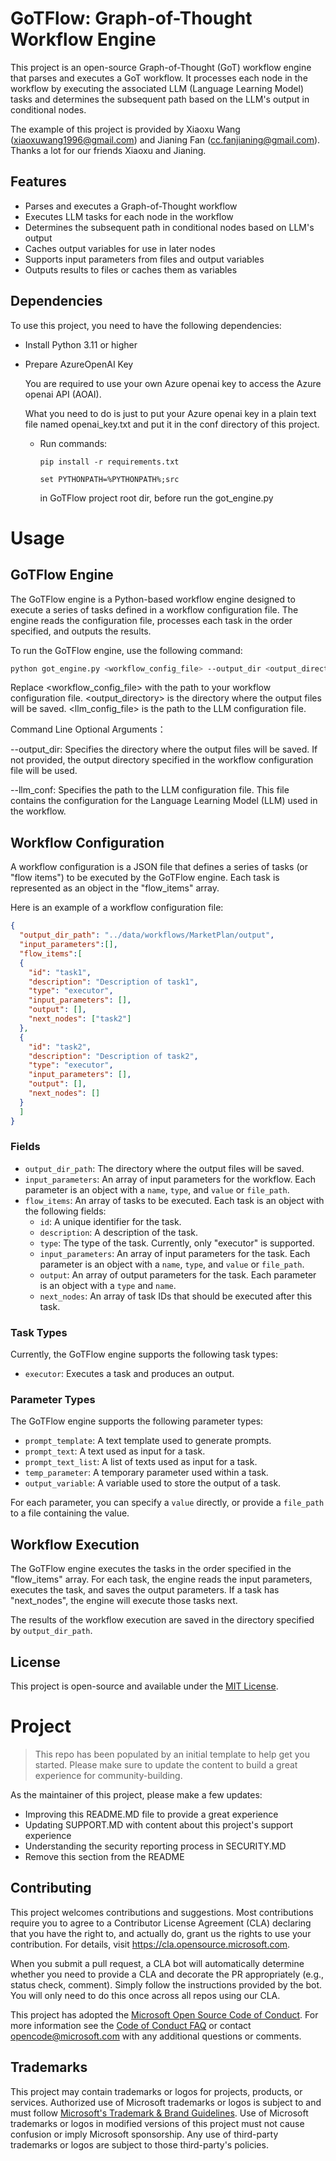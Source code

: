 # GoTFlow: Graph-of-Thought Workflow Engine

This project is an open-source Graph-of-Thought (GoT) workflow engine that parses and executes a GoT workflow. It processes each node in the workflow by executing the associated LLM (Language Learning Model) tasks and determines the subsequent path based on the LLM's output in conditional nodes.

The example of this project is provided by Xiaoxu Wang (xiaoxuwang1996@gmail.com) and Jianing Fan (cc.fanjianing@gmail.com). Thanks a lot for our friends Xiaoxu and Jianing.

## Features

- Parses and executes a Graph-of-Thought workflow
- Executes LLM tasks for each node in the workflow
- Determines the subsequent path in conditional nodes based on LLM's output
- Caches output variables for use in later nodes
- Supports input parameters from files and output variables
- Outputs results to files or caches them as variables

## Dependencies

To use this project, you need to have the following dependencies:

- Install Python 3.11 or higher

- Prepare AzureOpenAI Key

  You are required to use your own Azure openai key to access the Azure openai API (AOAI).

  What you need to do is just to put your Azure openai key in a plain text file named openai_key.txt and put it in the conf directory of this project. 

  - Run commands:
      ```
      pip install -r requirements.txt
      ```
      ```
      set PYTHONPATH=%PYTHONPATH%;src
      ```
    in GoTFlow project root dir, before run the got_engine.py

# Usage

## GoTFlow Engine

The GoTFlow engine is a Python-based workflow engine designed to execute a series of tasks defined in a workflow configuration file. The engine reads the configuration file, processes each task in the order specified, and outputs the results.

To run the GoTFlow engine, use the following command:

```bash
python got_engine.py <workflow_config_file> --output_dir <output_directory> --llm_conf <llm_config_file>
```

Replace <workflow_config_file> with the path to your workflow configuration file. <output_directory> is the directory where the output files will be saved. <llm_config_file> is the path to the LLM configuration file.

Command Line Optional Arguments：

--output_dir: Specifies the directory where the output files will be saved. If not provided, the output directory specified in the workflow configuration file will be used.

--llm_conf: Specifies the path to the LLM configuration file. This file contains the configuration for the Language Learning Model (LLM) used in the workflow.

## Workflow Configuration

A workflow configuration is a JSON file that defines a series of tasks (or "flow items") to be executed by the GoTFlow engine. Each task is represented as an object in the "flow_items" array.

Here is an example of a workflow configuration file:

```json
{
  "output_dir_path": "../data/workflows/MarketPlan/output",
  "input_parameters":[],
  "flow_items":[
  {
    "id": "task1",
    "description": "Description of task1",
    "type": "executor",
    "input_parameters": [],
    "output": [],
    "next_nodes": ["task2"]
  },
  {
    "id": "task2",
    "description": "Description of task2",
    "type": "executor",
    "input_parameters": [],
    "output": [],
    "next_nodes": []
  }
  ]
}
```

### Fields

- `output_dir_path`: The directory where the output files will be saved.
- `input_parameters`: An array of input parameters for the workflow. Each parameter is an object with a `name`, `type`, and `value` or `file_path`.
- `flow_items`: An array of tasks to be executed. Each task is an object with the following fields:
  - `id`: A unique identifier for the task.
  - `description`: A description of the task.
  - `type`: The type of the task. Currently, only "executor" is supported.
  - `input_parameters`: An array of input parameters for the task. Each parameter is an object with a `name`, `type`, and `value` or `file_path`.
  - `output`: An array of output parameters for the task. Each parameter is an object with a `type` and `name`.
  - `next_nodes`: An array of task IDs that should be executed after this task.

### Task Types

Currently, the GoTFlow engine supports the following task types:

- `executor`: Executes a task and produces an output.

### Parameter Types

The GoTFlow engine supports the following parameter types:

- `prompt_template`: A text template used to generate prompts.
- `prompt_text`: A text used as input for a task.
- `prompt_text_list`: A list of texts used as input for a task.
- `temp_parameter`: A temporary parameter used within a task.
- `output_variable`: A variable used to store the output of a task.

For each parameter, you can specify a `value` directly, or provide a `file_path` to a file containing the value.

## Workflow Execution

The GoTFlow engine executes the tasks in the order specified in the "flow_items" array. For each task, the engine reads the input parameters, executes the task, and saves the output parameters. If a task has "next_nodes", the engine will execute those tasks next.

The results of the workflow execution are saved in the directory specified by `output_dir_path`.


## License

This project is open-source and available under the [MIT License](https://opensource.org/licenses/MIT).

# Project

> This repo has been populated by an initial template to help get you started. Please
> make sure to update the content to build a great experience for community-building.

As the maintainer of this project, please make a few updates:

- Improving this README.MD file to provide a great experience
- Updating SUPPORT.MD with content about this project's support experience
- Understanding the security reporting process in SECURITY.MD
- Remove this section from the README

## Contributing

This project welcomes contributions and suggestions.  Most contributions require you to agree to a
Contributor License Agreement (CLA) declaring that you have the right to, and actually do, grant us
the rights to use your contribution. For details, visit https://cla.opensource.microsoft.com.

When you submit a pull request, a CLA bot will automatically determine whether you need to provide
a CLA and decorate the PR appropriately (e.g., status check, comment). Simply follow the instructions
provided by the bot. You will only need to do this once across all repos using our CLA.

This project has adopted the [Microsoft Open Source Code of Conduct](https://opensource.microsoft.com/codeofconduct/).
For more information see the [Code of Conduct FAQ](https://opensource.microsoft.com/codeofconduct/faq/) or
contact [opencode@microsoft.com](mailto:opencode@microsoft.com) with any additional questions or comments.

## Trademarks

This project may contain trademarks or logos for projects, products, or services. Authorized use of Microsoft 
trademarks or logos is subject to and must follow 
[Microsoft's Trademark & Brand Guidelines](https://www.microsoft.com/en-us/legal/intellectualproperty/trademarks/usage/general).
Use of Microsoft trademarks or logos in modified versions of this project must not cause confusion or imply Microsoft sponsorship.
Any use of third-party trademarks or logos are subject to those third-party's policies.
